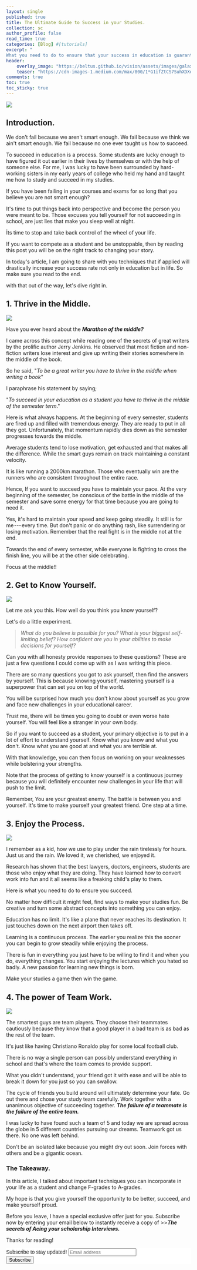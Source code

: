 ```yaml
---
layout: single
published: true
title: The Ultimate Guide to Success in your Studies.
collection: sc
author_profile: false
read_time: true
categories: [Blog] #[tutorials]
excerpt: "
What you need to do to ensure that your success in education is guaranteed"
header:
    overlay_image: "https://beltus.github.io/vision/assets/images/galaxy.png"
    teaser: "https://cdn-images-1.medium.com/max/800/1*G1ifZtCS7SuhXDXoRNIUvA.jpeg"
comments: true
toc: true
toc_sticky: true
---
```



![](https://cdn-images-1.medium.com/max/800/1*G1ifZtCS7SuhXDXoRNIUvA.jpeg)

## Introduction.

We don't fail because we aren't smart enough. We fail because we think we ain't smart enough. We fail because no one ever taught us how to succeed.

To succeed in education is a process. Some students are lucky enough to have figured it out earlier in their lives by themselves or with the help of someone else. For me, I was lucky to have been surrounded by hard-working sisters in my early years of college who held my hand and taught me how to study and succeed in my studies.

If you have been failing in your courses and exams for so long that you believe you are not smart enough?

It's time to put things back into perspective and become the person you were meant to be. Those excuses you tell yourself for not succeeding in school, are just lies that make you sleep well at night.

İts time to stop and take back control of the wheel of your life.

If you want to compete as a student and be unstoppable, then by reading this post you will be on the right track to changing your story.


In today's article, I am going to share with you techniques that if applied will drastically increase your success rate not only in education but in life. So make sure you read to the end.

with that out of the way, let's dive right in.

## 1\. Thrive in the Middle.

![](https://cdn-images-1.medium.com/max/800/1*hgH07xbQAo7ZCpK6xEpkaw.jpeg)

Have you ever heard about the ***Marathon of the middle?***

I came across this concept while reading one of the secrets of great writers by the prolific author Jerry Jenkins. He observed that most fiction and non-fiction writers lose interest and give up writing their stories somewhere in the middle of the book.

So he said, "*To be a great writer you have to thrive in the middle when writing a book*"

I paraphrase his statement by saying;

"*To succeed in your education as a student you have to thrive in the middle of the semester term*."

Here is what always happens. At the beginning of every semester, students are fired up and filled with tremendous energy. They are ready to put in all they got. Unfortunately, that momentum rapidly dies down as the semester progresses towards the middle.

Average students tend to lose motivation, get exhausted and that makes all the difference. While the smart guys remain on track maintaining a constant velocity.

It is like running a 2000km marathon. Those who eventually win are the runners who are consistent throughout the entire race.

Hence, If you want to succeed you have to maintain your pace. At the very beginning of the semester, be conscious of the battle in the middle of the semester and save some energy for that time because you are going to need it.

Yes, it's hard to maintain your speed and keep going steadily. It still is for me --- every time. But don't panic or do anything rash, like surrendering or losing motivation. Remember that the real fight is in the middle not at the end.

Towards the end of every semester, while everyone is fighting to cross the finish line, you will be at the other side celebrating.

Focus at the middle!!

## 2. Get to Know Yourself.

![](https://cdn-images-1.medium.com/max/800/1*8OqKgbmLz4JLaOr6EIABDw.jpeg)


Let me ask you this. How well do you think you know yourself?

Let's do a little experiment.

> *What do you believe is possible for you? What is your biggest self-limiting belief? How confident are you in your abilities to make decisions for yourself?*

Can you with all honesty provide responses to these questions? These are just a few questions I could come up with as I was writing this piece.

There are so many questions you got to ask yourself, then find the answers by yourself. This is because knowing yourself, mastering yourself is a superpower that can set you on top of the world.

You will be surprised how much you don't know about yourself as you grow and face new challenges in your educational career.

Trust me, there will be times you going to doubt or even worse hate yourself. You will feel like a stranger in your own body.

So if you want to succeed as a student, your primary objective is to put in a lot of effort to understand yourself. Know what you know and what you don't. Know what you are good at and what you are terrible at.

With that knowledge, you can then focus on working on your weaknesses while bolstering your strengths.

Note that the process of getting to know yourself is a continuous journey because you will definitely encounter new challenges in your life that will push to the limit.

Remember, You are your greatest enemy. The battle is between you and yourself. It's time to make yourself your greatest friend. One step at a time.

## 3\. Enjoy the Process.

![](https://cdn-images-1.medium.com/max/800/1*nE2iQGo3fm-1yTVfXI5KiA.jpeg)

I remember as a kid, how we use to play under the rain tirelessly for hours. Just us and the rain. We loved it, we cherished, we enjoyed it.

Research has shown that the best lawyers, doctors, engineers, students are those who enjoy what they are doing. They have learned how to convert work into fun and it all seems like a freaking child's play to them.

Here is what you need to do to ensure you succeed.

No matter how difficult it might feel, find ways to make your studies fun. Be creative and turn some abstract concepts into something you can enjoy.

Education has no limit. It's like a plane that never reaches its destination. It just touches down on the next airport then takes off.

Learning is a continuous process. The earlier you realize this the sooner you can begin to grow steadily while enjoying the process.

There is fun in everything you just have to be willing to find it and when you do, everything changes. You start enjoying the lectures which you hated so badly. A new passion for learning new things is born.

Make your studies a game then win the game.

## 4\. The power of Team Work.

![](https://cdn-images-1.medium.com/max/800/1*k4A36vOktr3fh9tQIaHbSQ.jpeg)


The smartest guys are team players. They choose their teammates cautiously because they know that a good player in a bad team is as bad as the rest of the team.

It's just like having Christiano Ronaldo play for some local football club.

There is no way a single person can possibly understand everything in school and that's where the team comes to provide support.

What you didn't understand, your friend got it with ease and will be able to break it down for you just so you can swallow.

The cycle of friends you build around will ultimately determine your fate. Go out there and chose your study team carefully. Work together with a unanimous objective of succeeding together. ***The failure of a teammate is the failure of the entire team.***

I was lucky to have found such a team of 5 and today we are spread across the globe in 5 different countries pursuing our dreams. Teamwork got us there. No one was left behind.

Don't be an isolated lake because you might dry out soon. Join forces with others and be a gigantic ocean.

### **The Takeaway.**

In this article, I talked about important techniques you can incorporate in your life as a student and change F-grades to A-grades.

My hope is that you give yourself the opportunity to be better, succeed, and make yourself proud.

Before you leave, I have a special exclusive offer just for you. Subscribe now by entering your email below to instantly receive a copy of >>***The secrets of Acing your scholarship Interviews.***

Thanks for reading!


<!-- End of article template -->

<!-- Begin Mailchimp Signup Form -->
<link href="//cdn-images.mailchimp.com/embedcode/horizontal-slim-10_7.css" rel="stylesheet" type="text/css">
<style type="text/css">
	#mc_embed_signup{background:#fff; clear:left; font:14px Helvetica,Arial,sans-serif; width:100%;}
	/* Add your own Mailchimp form style overrides in your site stylesheet or in this style block.
	   We recommend moving this block and the preceding CSS link to the HEAD of your HTML file. */
</style>
<div id="mc_embed_signup">
<form action="https://github.us4.list-manage.com/subscribe/post?u=ca4847e09fa3eca66eff34e12&amp;id=cf9e9cda45" method="post" id="mc-embedded-subscribe-form" name="mc-embedded-subscribe-form" class="validate" target="_blank" novalidate>
    <div id="mc_embed_signup_scroll">
	<label for="mce-EMAIL">Subscribe to stay updated!</label>
	<input type="email" value="" name="EMAIL" class="email" id="mce-EMAIL" placeholder="Email address" required>
    <!-- real people should not fill this in and expect good things - do not remove this or risk form bot signups-->
    <div style="position: absolute; left: -5000px;" aria-hidden="true"><input type="text" name="b_ca4847e09fa3eca66eff34e12_cf9e9cda45" tabindex="-1" value=""></div>
    <div class="clear"><input type="submit" value="Subscribe" name="subscribe" id="mc-embedded-subscribe" class="button"></div>
    </div>
</form>
</div>

<!--End mc_embed_signup-->
<div class="fb-comments" data-href="https://beltus.github.io/vision/blog/quadruple-chances/" data-width="550" data-numposts="10"></div>
